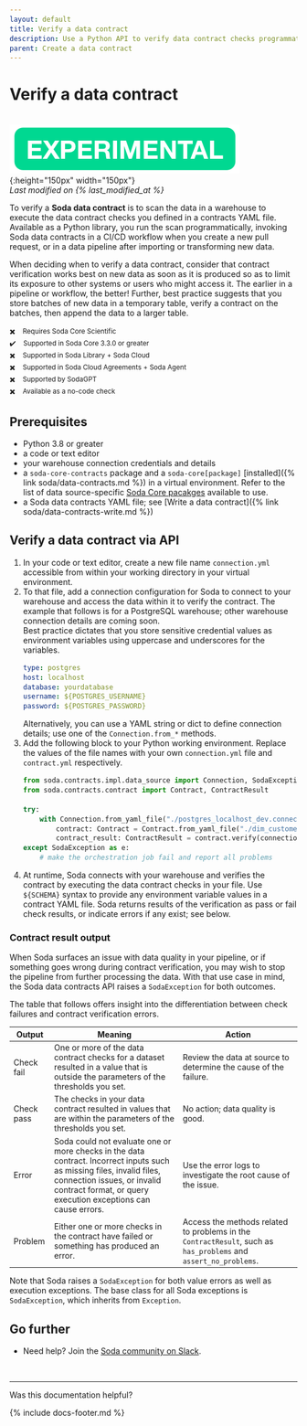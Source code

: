 ```yaml
---
layout: default
title: Verify a data contract
description: Use a Python API to verify data contract checks programmatically with Soda.
parent: Create a data contract
---
```


# Verify a data contract
<br />![experimental](/assets/images/experimental.png){:height="150px" width="150px"} <br />
*Last modified on {% last_modified_at %}*

To verify a **Soda data contract** is to scan the data in a warehouse to execute the data contract checks you defined in a contracts YAML file. Available as a Python library, you run the scan programmatically, invoking Soda data contracts in a CI/CD workflow when you create a new pull request, or in a data pipeline after importing or transforming new data. 

When deciding when to verify a data contract, consider that contract verification works best on new data as soon as it is produced so as to limit its exposure to other systems or users who might access it. The earlier in a pipeline or workflow, the better!  Further, best practice suggests that you store batches of new data in a temporary table, verify a contract on the batches, then append the data to a larger table.

<small>✖️ &nbsp;&nbsp; Requires Soda Core Scientific</small><br />
<small>✔️ &nbsp;&nbsp; Supported in Soda Core 3.3.0 or greater</small><br />
<small>✖️ &nbsp;&nbsp; Supported in Soda Library + Soda Cloud</small><br />
<small>✖️ &nbsp;&nbsp; Supported in Soda Cloud Agreements + Soda Agent</small><br />
<small>✖️ &nbsp;&nbsp; Supported by SodaGPT</small><br />
<small>✖️ &nbsp;&nbsp; Available as a no-code check</small>

## Prerequisites
* Python 3.8 or greater
* a code or text editor
* your warehouse connection credentials and details
* a `soda-core-contracts` package and a `soda-core[package]` [installed]({% link soda/data-contracts.md %}) in a virtual environment. Refer to the list of data source-specific <a href="https://github.com/sodadata/soda-core/blob/main/docs/installation.md" target="_blank">Soda Core pacakges</a> available to use.
* a Soda data contracts YAML file; see [Write a data contract]({% link soda/data-contracts-write.md %})

## Verify a data contract via API
1. In your code or text editor, create a new file name `connection.yml` accessible from within your working directory in your virtual environment.
2. To that file, add a connection configuration for Soda to connect to your warehouse and access the data within it to verify the contract. The example that follows is for a PostgreSQL warehouse; other warehouse connection details are coming soon. <br />Best practice dictates that you store sensitive credential values as environment variables using uppercase and underscores for the variables. 
    ```yaml
    type: postgres
    host: localhost
    database: yourdatabase
    username: ${POSTGRES_USERNAME}
    password: ${POSTGRES_PASSWORD}
    ``` 
    Alternatively, you can use a YAML string or dict to define connection details; use one of the `Connection.from_*` methods.
3. Add the following block to your Python working environment. Replace the values of the file names with your own `connection.yml` file and `contract.yml` respectively.
    ```python
    from soda.contracts.impl.data_source import Connection, SodaException
    from soda.contracts.contract import Contract, ContractResult

    try:
        with Connection.from_yaml_file("./postgres_localhost_dev.connection.yml") as connection:
            contract: Contract = Contract.from_yaml_file("./dim_customer.contract.yml")
            contract_result: ContractResult = contract.verify(connection)
    except SodaException as e:
        # make the orchestration job fail and report all problems
    ```
4. At runtime, Soda connects with your warehouse and verifies the contract by executing the data contract checks in your file. Use `${SCHEMA}` syntax to provide any environment variable values in a contract YAML file. Soda returns results of the verification as pass or fail check results, or indicate errors if any exist; see below.

### Contract result output

When Soda surfaces an issue with data quality in your pipeline, or if something goes wrong during contract verification, you may wish to stop the pipeline from further processing the data. With that use case in mind, the Soda data contracts API raises a `SodaException` for both outcomes. 

The table that follows offers insight into the differentiation between check failures and contract verification errors.

| Output | Meaning | Action |
| ------ | ------- | ------ |
| Check fail | One or more of the data contract checks for a dataset resulted in a value that is outside the parameters of the thresholds you set.  | Review the data at source to determine the cause of the failure. | 
| Check pass | The checks in your data contract resulted in values that are within the parameters of the thresholds you set. | No action; data quality is good. |
| Error | Soda could not evaluate one or more checks in the data contract. Incorrect inputs such as missing files, invalid files, connection issues, or invalid contract format, or query execution exceptions can cause errors. | Use the error logs to investigate the root cause of the issue. |
| Problem | Either one or more checks in the contract have failed or something has produced an error. | Access the methods related to problems in the `ContractResult`, such as `has_problems` and `assert_no_problems`. |

Note that Soda raises a `SodaException` for both value errors as well as execution exceptions. The base class for all Soda exceptions is `SodaException`, which inherits from `Exception`. 

## Go further

* Need help? Join the <a href="https://community.soda.io/slack" target="_blank"> Soda community on Slack</a>.
<br />

---

Was this documentation helpful?

<!-- LikeBtn.com BEGIN -->
<span class="likebtn-wrapper" data-theme="tick" data-i18n_like="Yes" data-ef_voting="grow" data-show_dislike_label="true" data-counter_zero_show="true" data-i18n_dislike="No"></span>
<script>(function(d,e,s){if(d.getElementById("likebtn_wjs"))return;a=d.createElement(e);m=d.getElementsByTagName(e)[0];a.async=1;a.id="likebtn_wjs";a.src=s;m.parentNode.insertBefore(a, m)})(document,"script","//w.likebtn.com/js/w/widget.js");</script>
<!-- LikeBtn.com END -->

{% include docs-footer.md %}
